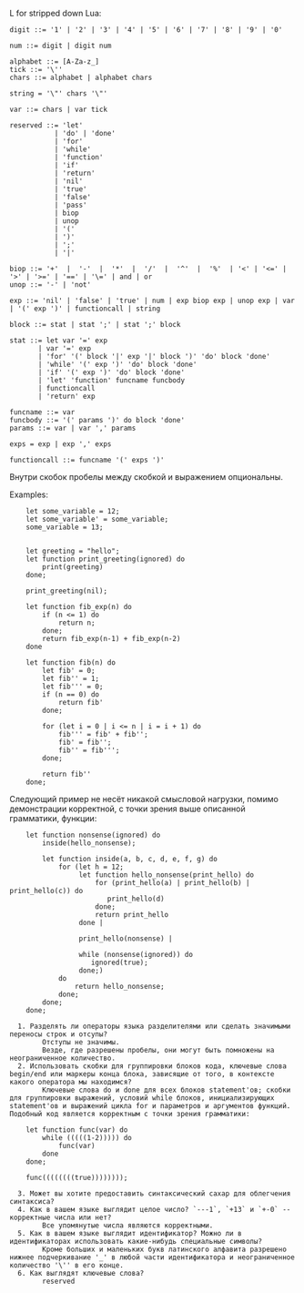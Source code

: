 

L for stripped down Lua:

```
digit ::= '1' | '2' | '3' | '4' | '5' | '6' | '7' | '8' | '9' | '0'

num ::= digit | digit num

alphabet ::= [A-Za-z_]
tick ::= '\''
chars ::= alphabet | alphabet chars

string = '\"' chars '\"'

var ::= chars | var tick

reserved ::= 'let'
           | 'do' | 'done'
           | 'for'
           | 'while'
           | 'function'
           | 'if'
           | 'return'
           | 'nil'
           | 'true'
           | 'false'
           | 'pass'
           | biop
           | unop
           | '('
           | ')'
           | ';'
           | '|'

biop ::= '+'  |  '-'  |  '*'  |  '/'  |  '^'  |  '%'  | '<' | '<=' | '>' | '>=' | '==' | '\=' | and | or
unop ::= '-' | 'not' 

exp ::= 'nil' | 'false' | 'true' | num | exp biop exp | unop exp | var | '(' exp ')' | functioncall | string

block ::= stat | stat ';' | stat ';' block

stat ::= let var '=' exp
       | var '=' exp
       | 'for' '(' block '|' exp '|' block ')' 'do' block 'done' 
       | 'while' '(' exp ')' 'do' block 'done' 
       | 'if' '(' exp ')' 'do' block 'done' 
       | 'let' 'function' funcname funcbody
       | functioncall
       | 'return' exp

funcname ::= var 
funcbody ::= '(' params ')' do block 'done'
params ::= var | var ',' params

exps = exp | exp ',' exps

functioncall ::= funcname '(' exps ')'
```
Внутри скобок пробелы между скобкой и выражением опциональны.

Examples:

```
    let some_variable = 12;
    let some_variable' = some_variable;
    some_variable = 13;


    let greeting = "hello";
    let function print_greeting(ignored) do
        print(greeting)
    done;

    print_greeting(nil);

    let function fib_exp(n) do
        if (n <= 1) do
            return n;
        done; 
        return fib_exp(n-1) + fib_exp(n-2)
    done

    let function fib(n) do
        let fib' = 0;
        let fib'' = 1;
        let fib''' = 0;
        if (n == 0) do
            return fib'
        done;

        for (let i = 0 | i <= n | i = i + 1) do
            fib''' = fib' + fib'';
            fib' = fib'';
            fib'' = fib''';
        done;
        
        return fib''
    done;

```

Следующий пример не несёт никакой смысловой нагрузки, помимо демонстрации корректной, с точки зрения 
выше описанной грамматики, функции:
```
    let function nonsense(ignored) do
        inside(hello_nonsense);

        let function inside(a, b, c, d, e, f, g) do
            for (let h = 12;
                 let function hello_nonsense(print_hello) do 
                     for (print_hello(a) | print_hello(b) | print_hello(c)) do
                        print_hello(d)
                     done;
                     return print_hello
                 done |

                 print_hello(nonsense) | 

                 while (nonsense(ignored)) do
                    ignored(true);
                 done;)
            do
                return hello_nonsense;
            done;
        done;
    done;
```
      1. Разделять ли операторы языка разделителями или сделать значимыми переносы строк и отсупы?
            Отступы не значимы.
            Везде, где разрешены пробелы, они могут быть помножены на неограниченное количество.
      2. Использовать скобки для группировки блоков кода, ключевые слова begin/end или маркеры конца блока, зависящие от того, в контексте какого оператора мы находимся?
            Ключевые слова do и done для всех блоков statement'ов; скобки для группировки выражений, условий while блоков, инициализирующих statement'ов и выражений цикла for и параметров и аргументов функций.
    Подобный код является корректным с точки зрения грамматики:
``` 
    let function func(var) do
        while (((((1-2))))) do
            func(var)
        done  
    done;

    func((((((((true))))))));
``` 
      3. Может вы хотите предоставить синтаксический сахар для облегчения синтаксиса?
      4. Как в вашем языке выглядит целое число? `---1`, `+13` и `+-0` -- корректные числа или нет?
            Все упомянутые числа являются корректными.
      5. Как в вашем языке выглядит идентификатор? Можно ли в идентификаторах использовать какие-нибудь специальные символы?
            Кроме больших и маленьких букв латинского алфавита разрешено нижнее подчеркивание '_' в любой части идентификатора и неограниченное количество '\'' в его конце.      
      6. Как выглядят ключевые слова?
            reserved
